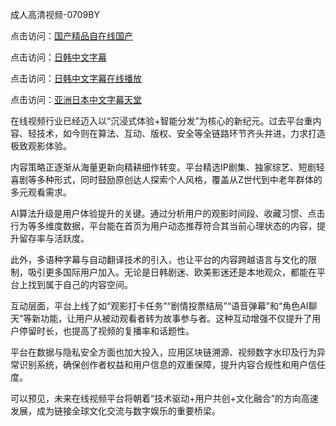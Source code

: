 成人高清视频-0709BY

点击访问：<a href="https://heiliaoow5kzm.pages.dev">国产精品自在线国产</a>

点击访问：<a href="https://heiliaozj3tjd.pages.dev">日韩中文字幕</a>

点击访问：<a href="https://heiliaoxwd5i8.pages.dev">日韩中文字幕在线播放</a>

点击访问：<a href="https://heiliao2dmwwy.pages.dev">亚洲日本中文字幕天堂</a>

在线视频行业已经迈入以“沉浸式体验+智能分发”为核心的新纪元。过去平台重内容、轻技术，如今则在算法、互动、版权、安全等全链路环节齐头并进，力求打造极致观影体验。

内容策略正逐渐从海量更新向精耕细作转变。平台精选IP剧集、独家综艺、短剧轻喜剧等多种形式，同时鼓励原创达人探索个人风格，覆盖从Z世代到中老年群体的多元观看需求。

AI算法升级是用户体验提升的关键。通过分析用户的观影时间段、收藏习惯、点击行为等多维度数据，平台能在首页为用户动态推荐符合其当前心理状态的内容，提升留存率与活跃度。

此外，多语种字幕与自动翻译技术的引入，也让平台的内容跨越语言与文化的限制，吸引更多国际用户加入。无论是日韩剧迷、欧美影迷还是本地观众，都能在平台上找到属于自己的内容空间。

互动层面，平台上线了如“观影打卡任务”“剧情投票结局”“语音弹幕”和“角色AI聊天”等新功能，让用户从被动观看者转为故事参与者。这种互动增强不仅提升了用户停留时长，也提高了视频的复播率和话题性。

平台在数据与隐私安全方面也加大投入，应用区块链溯源、视频数字水印及行为异常识别系统，确保创作者权益和用户信息的双重保障，提升内容合规性和用户信任度。

可以预见，未来在线视频平台将朝着“技术驱动+用户共创+文化融合”的方向高速发展，成为链接全球文化交流与数字娱乐的重要桥梁。

<span style="display:none;">[Canonical link]( https://github.com/dudu25013/386717 ）</span>
